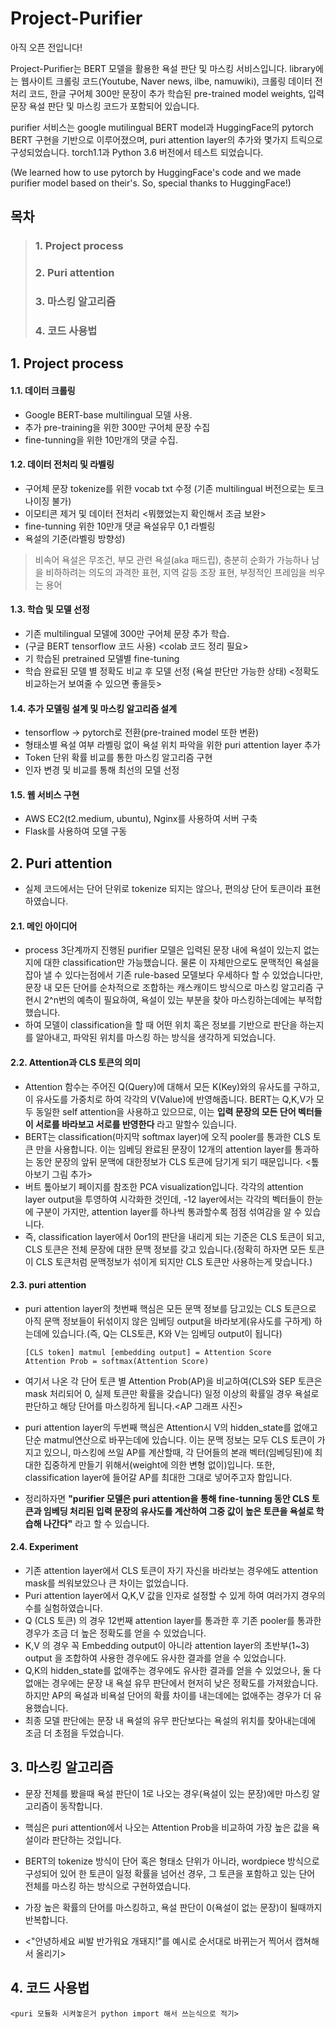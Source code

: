 Project-Purifier
=============================
아직 오픈 전입니다!

Project-Purifier는 BERT 모델을 활용한 욕설 판단 및 마스킹 서비스입니다.
library에는 웹사이트 크롤링 코드(Youtube, Naver news, ilbe, namuwiki), 크롤링 데이터 전처리 코드, 한글 구어체 300만 문장이 추가 학습된 pre-trained model weights, 입력 문장 욕설 판단 및 마스킹 코드가 포함되어 있습니다.

purifier 서비스는 google mutilingual BERT model과 HuggingFace의 pytorch BERT 구현을 기반으로 이루어졌으며, puri attention layer의 추가와 몇가지 트릭으로 구성되었습니다. torch1.1과 Python 3.6 버전에서 테스트 되었습니다.

(We learned how to use pytorch by HuggingFace's code and we made purifier model based on their's. So, special thanks to HuggingFace!)


## 목차

> ### 1. Project process
> ### 2. Puri attention
> ### 3. 마스킹 알고리즘
> ### 4. 코드 사용법


## 1. Project process

#### 1.1. 데이터 크롤링
- Google BERT-base multilingual 모델 사용.
- 추가 pre-training을 위한 300만 구어체 문장 수집
- fine-tunning을 위한 10만개의 댓글 수집.
 
#### 1.2. 데이터 전처리 및 라벨링
- 구어체 문장 tokenize를 위한 vocab txt 수정 (기존 multilingual 버전으로는 토크나이징 불가)
- 이모티콘 제거 및 데이터 전처리 <뭐했었는지 확인해서 조금 보완>
- fine-tunning 위한 10만개 댓글 욕설유무 0,1 라벨링
- 욕설의 기준(라벨링 방향성)
> 비속어 욕설은 무조건,
> 부모 관련 욕설(aka 패드립), 충분히 순화가 가능하나 남을 비하하려는 의도의 과격한 표현,
> 지역 갈등 조장 표현, 부정적인 프레임을 씌우는 용어
 
#### 1.3. 학습 및 모델 선정
- 기존 multilingual 모델에 300만 구어체 문장 추가 학습.
- (구글 BERT tensorflow 코드 사용) <colab 코드 정리 필요>
- 기 학습된 pretrained 모델별 fine-tuning
- 학습 완료된 모델 별 정확도 비교 후 모델 선정 (욕설 판단만 가능한 상태) <정확도 비교하는거 보여줄 수 있으면 좋을듯> 
 
#### 1.4. 추가 모델링 설계 및 마스킹 알고리즘 설계
- tensorflow -> pytorch로 전환(pre-trained model 또한 변환)
- 형태소별 욕설 여부 라벨링 없이 욕설 위치 파악을 위한 puri attention layer 추가
- Token 단위 확률 비교를 통한 마스킹 알고리즘 구현
- 인자 변경 및 비교를 통해 최선의 모델 선정
 
#### 1.5. 웹 서비스 구현
- AWS EC2(t2.medium, ubuntu), Nginx를 사용하여 서버 구축
- Flask를 사용하여 모델 구동
 
## 2. Puri attention
 - 실제 코드에서는 단어 단위로 tokenize 되지는 않으나, 편의상 단어 토큰이라 표현하였습니다.

#### 2.1. 메인 아이디어
- process 3단계까지 진행된 purifier 모델은 입력된 문장 내에 욕설이 있는지 없는지에 대한 classification만 가능했습니다. 물론 이 자체만으로도 문맥적인 욕설을 잡아 낼 수 있다는점에서 기존 rule-based 모델보다 우세하다 할 수 있었습니다만, 문장 내 모든 단어를 순차적으로 조합하는 캐스캐이드 방식으로 마스킹 알고리즘 구현시 2^n번의 예측이 필요하여, 욕설이 있는 부분을 찾아 마스킹하는데에는 부적합 했습니다.
- 하여 모델이 classification을 할 때 어떤 위치 혹은 정보를 기반으로 판단을 하는지를 알아내고, 파악된 위치를 마스킹 하는 방식을 생각하게 되었습니다.

#### 2.2. Attention과 CLS 토큰의 의미
- Attention 함수는 주어진 Q(Query)에 대해서 모든 K(Key)와의 유사도를 구하고, 이 유사도를 가중치로 하여 각각의 V(Value)에 반영해줍니다. BERT는 Q,K,V가 모두 동일한 self attention을 사용하고 있으므로, 이는 **입력 문장의 모든 단어 벡터들이 서로를 바라보고 서로를 반영한다** 라고 말할수 있습니다.
- BERT는 classification(마지막 softmax layer)에 오직 pooler를 통과한 CLS 토큰 만을 사용합니다. 이는 임베딩 완료된 문장이 12개의 attention layer를 통과하는 동안 문장의 앞뒤 문맥에 대한정보가 CLS 토큰에 담기게 되기 때문입니다. <톺아보기 그림 추가>
- 버트 톺아보기 페이지를 참조한 PCA visualization입니다. 각각의 attention layer output을 투영하여 시각화한 것인데, -12 layer에서는 각각의 벡터들이 한눈에 구분이 가지만, attention layer를 하나씩 통과할수록 점점 섞여감을 알 수 있습니다.
- 즉, classification layer에서 0or1의 판단을 내리게 되는 기준은 CLS 토큰이 되고, CLS 토큰은 전체 문장에 대한 문맥 정보를 갖고 있습니다.(정확히 하자면 모든 토큰이 CLS 토큰처럼 문맥정보가 섞이게 되지만 CLS 토큰만 사용하는게 맞습니다.)

#### 2.3. puri attention
- puri attention layer의 첫번째 핵심은 모든 문맥 정보를 담고있는 CLS 토큰으로 아직 문맥 정보들이 뒤섞이지 않은 임베딩 output을 바라보게(유사도를 구하게) 하는데에 있습니다.(즉, Q는 CLS토큰, K와 V는 임베딩 output이 됩니다)
    
    ```
    [CLS token] matmul [embedding output] = Attention Score
    Attention Prob = softmax(Attention Score)
    ```
- 여기서 나온 각 단어 토큰 별 Attention Prob(AP)을 비교하여(CLS와 SEP 토큰은 mask 처리되어 0, 실제 토큰만 확률을 갖습니다) 일정 이상의 확률일 경우 욕설로 판단하고 해당 단어를 마스킹하게 됩니다.<AP 그래프 사진>

- puri attention layer의 두번째 핵심은 Attention시 V의 hidden_state를 없애고 단순 matmul연산으로 바꾸는데에 있습니다. 이는 문맥 정보는 모두 CLS 토큰이 가지고 있으니, 마스킹에 쓰일 AP를 계산할때, 각 단어들의 본래 벡터(임베딩된)에 최대한 집중하게 만들기 위해서(weight에 의한 변형 없이)입니다. 또한, classification layer에 들어갈 AP를 최대한 그대로 넣어주고자 함입니다.

- 정리하자면 **"purifier 모델은 puri attention을 통해 fine-tunning 동안 CLS 토큰과 임베딩 처리된 입력 문장의 유사도를 계산하여 그중 값이 높은 토큰을 욕설로 학습해 나간다"** 라고 할 수 있습니다.

#### 2.4. Experiment
- 기존 attention layer에서 CLS 토큰이 자기 자신을 바라보는 경우에도 attention mask를 씌워보았으나 큰 차이는 없었습니다.
- Puri attention layer에서 Q,K,V 값을 인자로 설정할 수 있게 하여 여러가지 경우의 수를 실험하였습니다.
- Q (CLS 토큰) 의 경우 12번째 attention layer를 통과한 후 기존 pooler를 통과한 경우가 조금 더 높은 정확도를 얻을 수 있었습니다.
- K,V 의 경우 꼭 Embedding output이 아니라 attention layer의 초반부(1~3) output 을 조합하여 사용한 경우에도 유사한 결과를 얻을 수 있었습니다.
- Q,K의 hidden_state를 없애주는 경우에도 유사한 결과를 얻을 수 있었으나, 둘 다 없애는 경우에는 문장 내 욕설 유무 판단에서 현저히 낮은 정확도를 가져왔습니다. 하지만 AP의 욕설과 비욕설 단어의 확률 차이를 내는데에는 없애주는 경우가 더 유용했습니다.
- 최종 모델 판단에는 문장 내 욕설의 유무 판단보다는 욕설의 위치를 찾아내는데에 조금 더 초점을 두었습니다.

## 3. 마스킹 알고리즘

- 문장 전체를 봤을때 욕설 판단이 1로 나오는 경우(욕설이 있는 문장)에만 마스킹 알고리즘이 동작합니다.
- 핵심은 puri attention에서 나오는 Attention Prob을 비교하여 가장 높은 값을 욕설이라 판단하는 것입니다.
   
- BERT의 tokenize 방식이 단어 혹은 형태소 단위가 아니라, wordpiece 방식으로 구성되어 있어 한 토큰이 일정 확률을 넘어선 경우, 그 토큰을 포함하고 있는 단어 전체를 마스킹 하는 방식으로 구현하였습니다.
   
- 가장 높은 확률의 단어를 마스킹하고, 욕설 판단이 0(욕설이 없는 문장)이 될때까지 반복합니다.
   
- <"안녕하세요 씨발 반가워요 개돼지!"를 예시로 순서대로 바뀌는거 찍어서 캡쳐해서 올리기>
 
## 4. 코드 사용법

    <puri 모듈화 시켜놓은거 python import 해서 쓰는식으로 적기>
